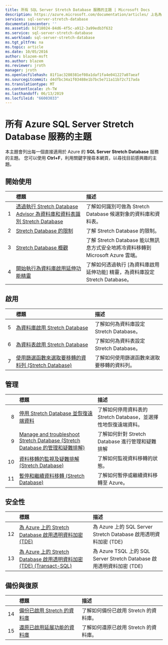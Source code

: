 ```yaml
---
title: 所有 SQL Server Stretch Database 服務的主題 | Microsoft Docs
description: https://azure.microsoft.com/documentation/articles/ 上名為 SQL Server Stretch Database 的 Azure 服務之所有主題的表格 (標題與說明)。
services: sql-server-stretch-database
documentationcenter: ''
ms.assetid: b1718024-84d6-4f5c-a912-3a99edb3f632
ms.service: sql-server-stretch-database
ms.workload: sql-server-stretch-database
ms.tgt_pltfrm: na
ms.topic: article
ms.date: 10/05/2016
author: blazem-msft
ms.author: blazem
ms.reviewer: jroth
manager: jroth
ms.openlocfilehash: 81f1ac3280381ef08a1daf1fa4e041227a07aeaf
ms.sourcegitcommit: d4dfbc34a1f03488e1b7bc5e711a11b72c717ada
ms.translationtype: MT
ms.contentlocale: zh-TW
ms.lasthandoff: 06/13/2019
ms.locfileid: "66003033"
---
```

# <a name="all-topics-for-azure-sql-server-stretch-database-service"></a>所有 Azure SQL Server Stretch Database 服務的主題
本主題會列出每一個直接適用於 Azure 的 **SQL Server Stretch Database** 服務的主題。 您可以使用 **Ctrl+F**，利用關鍵字搜尋本網頁，以尋找目前感興趣的主題。

## <a name="get-started"></a>開始使用
| &nbsp; | 標題 | 描述 |
| ---:|:--- |:--- |
| 1 |[透過執行 Stretch Database Advisor 為資料庫和資料表識別 Stretch Database](sql-server-stretch-database-identify-databases.md) |了解如何識別可做為 Stretch Database 候選對象的資料庫和資料表。 |
| 2 |[Stretch Database 的限制](sql-server-stretch-database-limitations.md) |了解 Stretch Database 的限制。 |
| 3 |[Stretch Database 概觀](sql-server-stretch-database-overview.md) |了解 Stretch Database 能以無訊息方式安全地將冷資料移轉到 Microsoft Azure 雲端。 |
| 4 |[開始執行為資料庫啟用延伸功能精靈](sql-server-stretch-database-wizard.md) |了解如何透過執行 [為資料庫啟用延伸功能] 精靈，為資料庫設定 Stretch Database。 |

## <a name="enable"></a>啟用
| &nbsp; | 標題 | 描述 |
| ---:|:--- |:--- |
| 5 |[為資料庫啟用 Stretch Database](sql-server-stretch-database-enable-database.md) |了解如何為資料庫設定 Stretch Database。 |
| 6 |[為資料表啟用 Stretch Database](sql-server-stretch-database-enable-table.md) |了解如何為資料表設定 Stretch Database。 |
| 7 |[使用篩選函數來選取要移轉的資料列 (Stretch Database)](sql-server-stretch-database-predicate-function.md) |了解如何使用篩選函數來選取要移轉的資料列。 |

## <a name="manage"></a>管理
| &nbsp; | 標題 | 描述 |
| ---:|:--- |:--- |
| 8 |[停用 Stretch Database 並恢復遠端資料](sql-server-stretch-database-disable.md) |了解如何停用資料表的 Stretch Database，並選擇性地恢復遠端資料。 |
| 9 |[Manage and troubleshoot Stretch Database (Stretch Database 的管理和疑難排解)](sql-server-stretch-database-manage.md) |了解如何針對 Stretch Database 進行管理和疑難排解 |
| 10 |[資料移轉的監視及疑難排解 (Stretch Database)](sql-server-stretch-database-monitor.md) |了解如何監視資料移轉的狀態。 |
| 11 |[暫停和繼續資料移轉 (Stretch Database)](sql-server-stretch-database-pause.md) |了解如何暫停或繼續資料移轉至 Azure。 |

## <a name="security"></a>安全性
| &nbsp; | 標題 | 描述 |
| ---:|:--- |:--- |
| 12 |[為 Azure 上的 Stretch Database 啟用透明資料加密 (TDE)](sql-server-stretch-database-encryption-tde.md) |為 Azure 上的 SQL Server Stretch Database 啟用透明資料加密 (TDE) |
| 13 |[為 Azure 上的 Stretch Database 啟用透明資料加密 (TDE) (Transact-SQL)](sql-server-stretch-database-tde-tsql.md) |為 Azure TSQL 上的 SQL Server Stretch Database 啟用透明資料加密 (TDE) |

## <a name="backup-and-recovery"></a>備份與復原
| &nbsp; | 標題 | 描述 |
| ---:|:--- |:--- |
| 14 |[備份已啟用 Stretch 的資料庫](sql-server-stretch-database-backup.md) |了解如何備份已啟用 Stretch 的資料庫。 |
| 15 |[還原已啟用延展功能的資料庫](sql-server-stretch-database-restore.md) |了解如何還原已啟用 Stretch 的資料庫。 |

